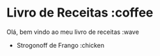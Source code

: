 # Livro de Receitas :coffee 

  Olá, bem vindo ao meu livro de receitas :wave 
  
  - Strogonoff de Frango :chicken


